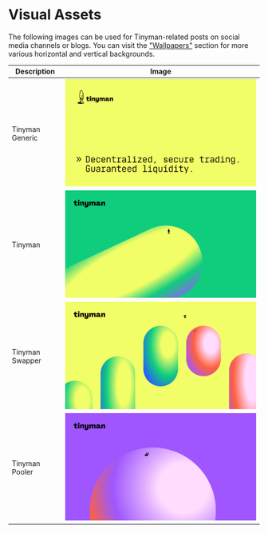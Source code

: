# Visual Assets
The following images can be used for Tinyman-related posts on social media channels or blogs. You can visit the ["Wallpapers"](./Wallpapers) section for more various horizontal and vertical backgrounds.


| Description | Image |
| ----------- | ----------- |
| Tinyman Generic | ![Tinyman Generic](./Tinyman.png) | 
| Tinyman | ![Tinyman](./Tinyman_Generic.png) | 
| Tinyman Swapper | ![Tinyman Swapper](./Tinyman_Swapper.png) | 
| Tinyman Pooler | ![Tinyman Pooler](./Tinyman_Pooler.png) | 


